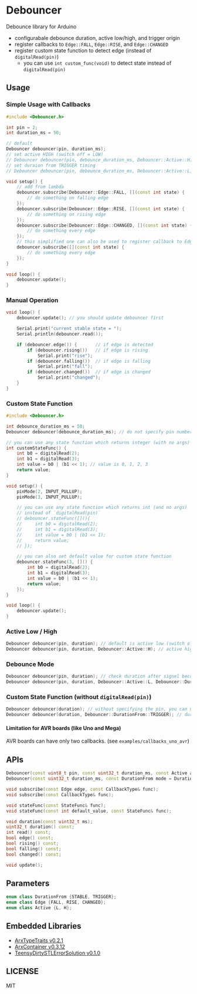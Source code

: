 # Debouncer

Debounce library for Arduino

- configurabale debounce duration, active low/high, and trigger origin
- register callbacks to `Edge::FALL`, `Edge::RISE`, and `Edge::CHANGED`
- register custom state function to detect edge (instead of `digitalRead(pin)`)
  - you can use `int custom_func(void)` to detect state instead of `digitalRead(pin)`

## Usage

### Simple Usage with Callbacks

``` C++
#include <Debouncer.h>

int pin = 2;
int duration_ms = 50;

// default
Debouncer debouncer(pin, duration_ms);
// set active HIGH (switch off = LOW)
// Debouncer debouncer(pin, debounce_duration_ms, Debouncer::Active::H);
// set duraion from TRIGGER timing
// Debouncer debouncer(pin, debounce_duration_ms, Debouncer::Active::L, Debouncer::DurationFrom::TRIGGER);

void setup() {
    // add from lambda
    debouncer.subscribe(Debouncer::Edge::FALL, [](const int state) {
        // do something on falling edge
    });
    debouncer.subscribe(Debouncer::Edge::RISE, [](const int state) {
        // do something on rising edge
    });
    debouncer.subscribe(Debouncer::Edge::CHANGED, [](const int state) {
        // do something every edge
    });
    // this simplified one can also be used to register callback to Edge::CHANGED
    debouncer.subscribe([](const int state) {
        // do something every edge
    });
}

void loop() {
    debouncer.update();
}
```

### Manual Operation

``` C++
void loop() {
    debouncer.update(); // you should update debouncer first

    Serial.print("current stable state = ");
    Serial.println(debouncer.read());

    if (debouncer.edge()) {       // if edge is detected
        if (debouncer.rising())   // if edge is rising
            Serial.print("rise");
        if (debouncer.falling())  // if edge is falling
            Serial.print("fall");
        if (debouncer.changed())  // if edge is changed
            Serial.print("changed");
    }
}
```

### Custom State Function

```C++
#include <Debouncer.h>

int debounce_duration_ms = 50;
Debouncer debouncer(debounce_duration_ms); // do not specify pin number

// you can use any state function which returns integer (with no args)
int customStateFunc() {
    int b0 = digitalRead(2);
    int b1 = digitalRead(3);
    int value = b0 | (b1 << 1); // value is 0, 1, 2, 3
    return value;
}

void setup() {
    pinMode(2, INPUT_PULLUP);
    pinMode(3, INPUT_PULLUP);

    // you can use any state function which returns int (and no args)
    // instead of `digitalRead(pin)`
    // debouncer.stateFunc([](){
    //     int b0 = digitalRead(2);
    //     int b1 = digitalRead(3);
    //     int value = b0 | (b1 << 1);
    //     return value;
    // });

    // you can also set default value for custom state function
    debouncer.stateFunc(3, []() {
        int b0 = digitalRead(2);
        int b1 = digitalRead(3);
        int value = b0 | (b1 << 1);
        return value;
    });
}

void loop() {
    debouncer.update();
}
```

### Active Low / High

``` C++
Debouncer debouncer(pin, duration); // default is active low (switch off = high)
Debouncer debouncer(pin, duration, Debouncer::Active::H); // active high (switch off = low)
```

### Debounce Mode

``` C++
Debouncer debouncer(pin, duration); // check duration after signel becomes stable (default)
Debouncer debouncer(pin, duration, Debouncer::Active::L, Debouncer::DurationFrom::TRIGGER); // check duration from first TRIGGER
```

### Custom State Function (without `digitalRead(pin)`)

``` C++
Debouncer debouncer(duration); // without specifying the pin, you can use custom state function
Debouncer debouncer(duration, Debouncer::DurationFrom::TRIGGER); // duration mode can be changed
```


#### Limitation for AVR boards (like Uno and Mega)

AVR boards can have only two callbacks. (see `examples/callbacks_uno_avr`)


## APIs

```C++
Debouncer(const uint8_t pin, const uint32_t duration_ms, const Active active = Active::L, const DurationFrom mode = DurationFrom::STABLE);
Debouncer(const uint32_t duration_ms, const DurationFrom mode = DurationFrom::STABLE);

void subscribe(const Edge edge, const CallbackType& func);
void subscribe(const CallbackType& func);

void stateFunc(const StateFunc& func);
void stateFunc(const int default_value, const StateFunc& func);

void duration(const uint32_t ms);
uint32_t duration() const;
int read() const;
bool edge() const;
bool rising() const;
bool falling() const;
bool changed() const;

void update();
```

## Parameters

```C++
enum class DurationFrom {STABLE, TRIGGER};
enum class Edge {FALL, RISE, CHANGED};
enum class Active {L, H};
```



## Embedded Libraries

- [ArxTypeTraits v0.2.1](https://github.com/hideakitai/ArxTypeTraits)
- [ArxContainer v0.3.12](https://github.com/hideakitai/ArxContainer)
- [TeensyDirtySTLErrorSolution v0.1.0](https://github.com/hideakitai/TeensyDirtySTLErrorSolution)


## LICENSE

MIT
